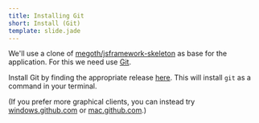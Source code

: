 ```yaml
---
title: Installing Git
short: Install (Git)
template: slide.jade
---
```


We'll use a clone of [megoth/jsframework-skeleton](https://github.com/megoth/jsframework-skeleton) as base for the application. For this we need use [Git](http://git-scm.com/).

Install Git by finding the appropriate release [here](http://git-scm.com/downloads). This will install ```git``` as a command in your terminal.

(If you prefer more graphical clients, you can instead try [windows.github.com](https://windows.github.com/) or [mac.github.com](https://mac.github.com/).)